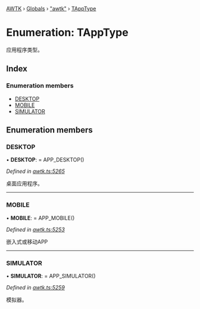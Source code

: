 [AWTK](../README.md) › [Globals](../globals.md) › ["awtk"](../modules/_awtk_.md) › [TAppType](_awtk_.tapptype.md)

# Enumeration: TAppType

应用程序类型。

## Index

### Enumeration members

* [DESKTOP](_awtk_.tapptype.md#desktop)
* [MOBILE](_awtk_.tapptype.md#mobile)
* [SIMULATOR](_awtk_.tapptype.md#simulator)

## Enumeration members

###  DESKTOP

• **DESKTOP**: =  APP_DESKTOP()

*Defined in [awtk.ts:5265](https://github.com/zlgopen/awtk-binding/blob/346f0a7/tools/code_gen/js/output/awtk.ts#L5265)*

桌面应用程序。

___

###  MOBILE

• **MOBILE**: =  APP_MOBILE()

*Defined in [awtk.ts:5253](https://github.com/zlgopen/awtk-binding/blob/346f0a7/tools/code_gen/js/output/awtk.ts#L5253)*

嵌入式或移动APP

___

###  SIMULATOR

• **SIMULATOR**: =  APP_SIMULATOR()

*Defined in [awtk.ts:5259](https://github.com/zlgopen/awtk-binding/blob/346f0a7/tools/code_gen/js/output/awtk.ts#L5259)*

模拟器。
